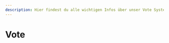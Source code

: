 ```yaml
---
description: Hier findest du alle wichtigen Infos über unser Vote System auf dem CityBuild
---
```


# Vote


